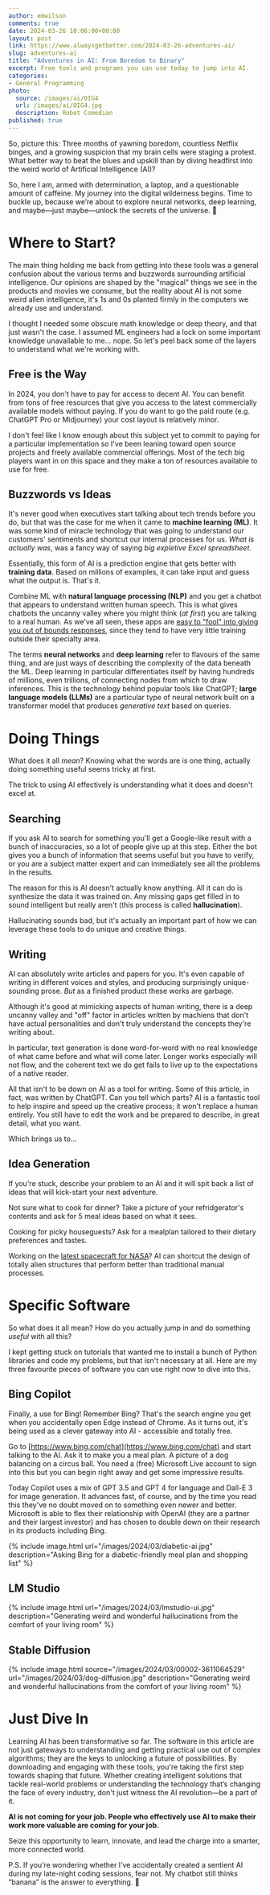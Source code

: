 ```yaml
---
author: emwilson
comments: true
date: 2024-03-26 10:06:00+00:00
layout: post
link: https://www.alwaysgetbetter.com/2024-03-26-adventures-ai/
slug: adventures-ai
title: "Adventures in AI: From Boredom to Binary"
excerpt: Free tools and programs you can use today to jump into AI.
categories:
- General Programming
photo:
  source: /images/ai/OIG4
  url: /images/ai/OIG4.jpg
  description: Robot Comedian
published: true
---
```


So, picture this: Three months of yawning boredom, countless Netflix binges, and a growing suspicion
that my brain cells were staging a protest. What better way to beat the blues and upskill than by diving
headfirst into the weird world of Artificial Intelligence (AI)?

So, here I am, armed with determination, a laptop, and a questionable amount of caffeine. My journey
into the digital wilderness begins. Time to buckle up, because we’re about to explore neural networks,
deep learning, and maybe—just maybe—unlock the secrets of the universe. 🚀

Where to Start?
===============

The main thing holding me back from getting into these tools was a general confusion about the
various terms and buzzwords surrounding artificial intelligence. Our opinions are shaped by
the "magical" things we see in the products and movies we consume, but the reality about AI is
not some weird alien intelligence, it's 1s and 0s planted firmly in the computers we already
use and understand.

I thought I needed some obscure math knowledge or deep theory, and that just wasn't the case.
I assumed ML engineers had a lock on some important knowledge unavailable to me... nope.
So let's peel back some of the layers to understand what we're working with.

Free is the Way
---------------
In 2024, you don't have to pay for access to decent AI. You can benefit from tons of free resources
that give you access to the latest commercially available models without paying. If you do want to go
the paid route (e.g. ChatGPT Pro or Midjourney) your cost layout is relatively minor.

I don't feel like I know enough about this subject yet to commit to paying for a particular implementation
so I've been leaning toward open source projects and freely available commercial offerings.
Most of the tech big players want in on this space and they make a ton of resources available
to use for free.

Buzzwords vs Ideas
------------------
It's never good when executives start talking about tech trends before you do, but that was
the case for me when it came to **machine learning (ML)**. It was some kind of miracle technology
that was going to understand our customers' sentiments and shortcut our internal processes for us.
*What is actually was*, was a fancy way of saying *big expletive Excel spreadsheet*.

Essentially, this form of AI is a prediction engine that gets better with **training data**.
Based on millions of examples, it can take input and guess what the output is. That's it.

Combine ML with **natural language processing (NLP)** and you get a chatbot that appears
to understand written human speech. This is what gives chatbots the uncanny valley where
you might think (*at first*) you are talking to a real human. As we've all seen, these
apps are [easy to "fool" into giving you out of bounds responses](https://venturebeat.com/ai/a-chevy-for-1-car-dealer-chatbots-show-perils-of-ai-for-customer-service/), since they tend to have
very little training outside their specialty area.

The terms **neural networks** and **deep learning** refer to flavours of the same thing,
and are just ways of describing the complexity of the data beneath the ML. Deep learning
in particular differentiates itself by having hundreds of millions, even trillions, of
connecting nodes from which to draw inferences. This is the technology behind popular tools
like ChatGPT; **large language models (LLMs)** are a particular type of neural network
built on a transformer model that produces *generative text* based on queries.

Doing Things
============
What does it all *mean*? Knowing what the words are is one thing, actually doing something
useful seems tricky at first.

The trick to using AI effectively is understanding what it does and doesn't excel at.

Searching
---------
If you ask AI to search for something you'll get a Google-like result with a bunch of
inaccuracies, so a lot of people give up at this step. Either the bot gives you a bunch
of information that seems useful but you have to verify, or you are a subject matter
expert and can immediately see all the problems in the results.

The reason for this is AI doesn't actually know anything. All it can do is synthesize
the data it was trained on. Any missing gaps get filled in to sound intelligent but
really aren't (this process is called **hallucination**).

Hallucinating sounds bad, but it's actually an important part of how we can leverage
these tools to do unique and creative things.

Writing
-------
AI can absolutely write articles and papers for you. It's even capable of writing in
different voices and styles, and producing surprisingly unique-sounding prose. *But*
as a finished product these works are garbage.

Although it's good at mimicking aspects of human writing, there is a deep uncanny
valley and "off" factor in articles written by machiens that don't have actual
personalities and don't truly understand the concepts they're writing about.

In particular, text generation is done word-for-word with no real knowledge of
what came before and what will come later. Longer works especially will not flow,
and the coherent text we do get fails to live up to the expectations of a native
reader.

All that isn't to be down on AI as a tool for writing. Some of this article, in
fact, was written by ChatGPT. Can you tell which parts? AI is a fantastic tool
to help inspire and speed up the creative process; it won't replace a human entirely.
You still have to edit the work and be prepared to describe, in great detail, what
you want.

Which brings us to...

Idea Generation
---------------
If you're stuck, describe your problem to an AI and it will spit back a list of ideas
that will kick-start your next adventure.

Not sure what to cook for dinner? Take a picture of your refridgerator's contents and
ask for 5 meal ideas based on what it sees.

Cooking for picky houseguests? Ask for a mealplan tailored to their dietary preferences
and tastes.

Working on the [latest spacecraft for NASA](https://www.nasa.gov/science-research/nasa-turns-to-ai-to-design-mission-hardware/)?
AI can shortcut the design of totally alien structures that perform better than traditional
manual processes.

Specific Software
=================

So what does it all mean? How do you actually jump in and do something *useful* with all this?

I kept getting stuck on tutorials that wanted me to install a bunch of Python libraries and
code my problems, but that isn't necessary at all. Here are my three favourite pieces of
software you can use right now to dive into this.

Bing Copilot
------------

Finally, a use for Bing! Remember Bing? That's the search engine you get when you
accidentally open Edge instead of Chrome. As it turns out, it's being used as a clever
gateway into AI - accessible and totally free.

Go to [https://www.bing.com/chat](https://www.bing.com/chat) and start talking to the AI.
Ask it to make you a meal plan. A picture of a dog balancing on a circus ball. You need a (free)
Microsoft Live account to sign into this but you can begin right away and get some impressive
results.

Today Copilot uses a mix of GPT 3.5 and GPT 4 for language and Dall-E 3 for image generation.
It advances fast, of course, and by the time you read this they've no doubt moved on to
something even newer and better. Microsoft is able to flex their relationship with OpenAI (they
are a partner and their largest investor) and has chosen to double down on their research
in its products including Bing.

{% include image.html
      url="/images/2024/03/diabetic-ai.jpg"
      description="Asking Bing for a diabetic-friendly meal plan and shopping list"
%}


LM Studio
---------

{% include image.html
      url="/images/2024/03/lmstudio-ui.jpg"
      description="Generating weird and wonderful hallucinations from the comfort of your living room"
%}


Stable Diffusion
----------------

{% include image.html
      source="/images/2024/03/00002-3611064529"
      url="/images/2024/03/dog-diffusion.jpg"
      description="Generating weird and wonderful hallucinations from the comfort of your living room"
%}


Just Dive In
============

Learning AI has been transformative so far. The software in this article are not just gateways to
understanding and getting practical use out of complex algorithms; they are the keys to unlocking
a future of possibilities. By downloading and engaging with these tools, you're taking the first
step towards shaping that future. Whether creating intelligent solutions that tackle real-world problems
or understanding the technology that’s changing the face of every industry, don't just witness the
AI revolution—be a part of it.

**AI is not coming for your job. People who effectively use AI to make their work more valuable are
coming for your job.**

Seize this opportunity to learn, innovate, and lead the charge into a smarter, more connected world.

P.S. If you’re wondering whether I’ve accidentally created a sentient AI during my late-night coding
sessions, fear not. My chatbot still thinks “banana” is the answer to everything. 🍌